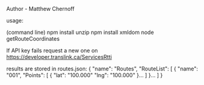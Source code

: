 Author - Matthew Chernoff

usage:

(command line)
	npm install unzip
	npm install xmldom
	node getRouteCoordinates
	
If API key fails request a new one on https://developer.translink.ca/ServicesRtti

results are stored in routes.json:
{
	"name": "Routes",
	"RouteList": [
	{
		"name": "001",
		"Points": [
		{
			"lat": "100.000"
			"lng": "100.000"
		}...
		]
	}...
	]
}